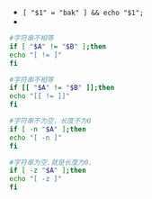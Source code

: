 - `[ "$1" = "bak" ] && echo "$1";`
- 
```bash
#字符串不相等
if [ "$A" != "$B" ];then
echo "[ != ]"
fi

#字符串不相等
if [[ "$A" != "$B" ]];then
echo "[[ != ]]"
fi

#字符串不为空，长度不为0
if [ -n "$A" ];then
echo "[ -n ]"
fi

#字符串为空.就是长度为0.
if [ -z "$A" ];then
echo "[ -z ]"
fi

```